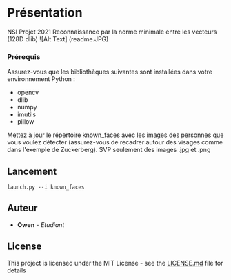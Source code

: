 # Présentation
NSI Projet 2021
Reconnaissance par la norme minimale entre les vecteurs (128D dlib)
![Alt Text]
(readme.JPG)


### Prérequis

Assurez-vous que les bibliothèques suivantes sont installées dans votre environnement Python :

- opencv
- dlib
- numpy
- imutils
- pillow

Mettez à jour le répertoire known_faces avec les images des personnes que vous voulez détecter (assurez-vous de recadrer autour des visages comme dans l'exemple de Zuckerberg).
SVP seulement des images .jpg et .png

## Lancement

```
launch.py --i known_faces
```

## Auteur

* **Owen** - *Etudiant* 

## License

This project is licensed under the MIT License - see the [LICENSE.md](LICENSE.md) file for details
